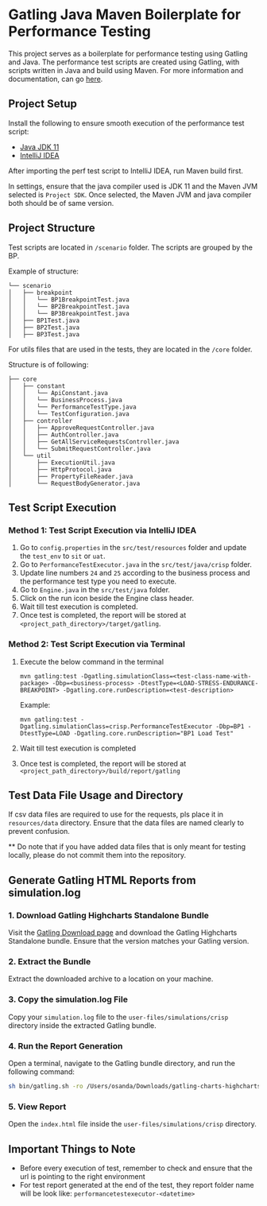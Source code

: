 # Gatling Java Maven Boilerplate for Performance Testing
This project serves as a boilerplate for performance testing using Gatling and Java. The performance test scripts are created using Gatling, with scripts written in Java and build using Maven. For more information and documentation, can go [here](https://gatling.io/docs/gatling/).

## Project Setup
Install the following to ensure smooth execution of the performance test script:

- [Java JDK 11](https://www.oracle.com/java/technologies/javase/jdk11-archive-downloads.html)
- [IntelliJ IDEA](https://www.jetbrains.com/idea/download/?section=mac)

After importing the perf test script to IntelliJ IDEA, run Maven build first. 

In settings, ensure that the java compiler used is JDK 11 and the Maven JVM selected is `Project SDK`. Once selected, the Maven JVM and java compiler both should be of same version.

## Project Structure
Test scripts are located in `/scenario` folder. The scripts are grouped by the BP. 

Example of structure:
```
└── scenario
│   ├── breakpoint
│   │   └── BP1BreakpointTest.java
│   │   └── BP2BreakpointTest.java
│   │   └── BP3BreakpointTest.java
│   ├── BP1Test.java
│   ├── BP2Test.java
│   ├── BP3Test.java
```

For utils files that are used in the tests, they are located in the `/core` folder.

Structure is of following:
```
├── core
│   ├── constant
│   │   └── ApiConstant.java
│   │   └── BusinessProcess.java
│   │   └── PerformanceTestType.java
│   │   └── TestConfiguration.java
│   ├── controller
│   │   ├── ApproveRequestController.java
│   │   ├── AuthController.java
│   │   ├── GetAllServiceRequestsController.java
│   │   └── SubmitRequestController.java
│   └── util
│       ├── ExecutionUtil.java
│       ├── HttpProtocol.java
│       ├── PropertyFileReader.java
│       └── RequestBodyGenerator.java
```

## Test Script Execution

### Method 1: Test Script Execution via IntelliJ IDEA

1. Go to `config.properties` in the `src/test/resources` folder and update the `test_env` to `sit` or `uat`.
2. Go to `PerformanceTestExecutor.java` in the `src/test/java/crisp` folder.
3. Update line numbers `24` and `25` according to the business process and the performance test type you need to execute.
4. Go to `Engine.java` in the `src/test/java` folder.
5. Click on the run icon beside the Engine class header.
6. Wait till test execution is completed.
7. Once test is completed, the report will be stored at `<project_path_directory>/target/gatling`.

### Method 2: Test Script Execution via Terminal

1. Execute the below command in the terminal

    `mvn gatling:test -Dgatling.simulationClass=<test-class-name-with-package> -Dbp=<business-process> -DtestType=<LOAD-STRESS-ENDURANCE-BREAKPOINT> -Dgatling.core.runDescription=<test-description>`
    
    Example:
    
    `mvn gatling:test -Dgatling.simulationClass=crisp.PerformanceTestExecutor -Dbp=BP1 -DtestType=LOAD -Dgatling.core.runDescription="BP1 Load Test"`

2. Wait till test execution is completed
3. Once test is completed, the report will be stored at `<project_path_directory>/build/report/gatling`

## Test Data File Usage and Directory
If csv data files are required to use for the requests, pls place it in `resources/data` directory. Ensure that the data files are named clearly to prevent confusion. 

** Do note that if you have added data files that is only meant for testing locally, please do not commit them into the repository.

## Generate Gatling HTML Reports from simulation.log

### 1. Download Gatling Highcharts Standalone Bundle 
Visit the [Gatling Download page](https://gatling.io/thank-you/) and download the Gatling Highcharts Standalone bundle. Ensure that the version matches your Gatling version.

### 2. Extract the Bundle
Extract the downloaded archive to a location on your machine.

### 3. Copy the simulation.log File
Copy your `simulation.log` file to the `user-files/simulations/crisp` directory inside the extracted Gatling bundle.

### 4. Run the Report Generation
Open a terminal, navigate to the Gatling bundle directory, and run the following command:

```bash
sh bin/gatling.sh -ro /Users/osanda/Downloads/gatling-charts-highcharts-bundle-3.10.3/user-files/simulations/crisp
```

### 5. View Report
Open the `index.html` file inside the `user-files/simulations/crisp` directory.

## Important Things to Note
- Before every execution of test, remember to check and ensure that the url is pointing to the right environment
- For test report generated at the end of the test, they report folder name will be look like: `performancetestexecutor-<datetime>`